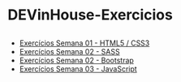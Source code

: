 # DEVinHouse-Exercicios
 ##
 <ul>
    <li><a href="https://github.com/edmilsondmx/Exercicios-Semena01" target="_blank">Exercícios Semana 01 - HTML5 / CSS3</a></li>
    <li><a href="https://github.com/edmilsondmx/Exercicios-Semana02" target="_blank">Exercícios Semana 02 - SASS</a></li>
    <li><a href="https://github.com/edmilsondmx/Exercicios2-Semana02" target="_blank">Exercícios Semana 02 - Bootstrap</a></li>
    <li><a href="https://github.com/edmilsondmx/DEVinHouse-Exercicios/tree/main/Exercicios-Semana03" target="_blank">Exercícios Semana 03 - JavaScript</a></li>
 </ul>
